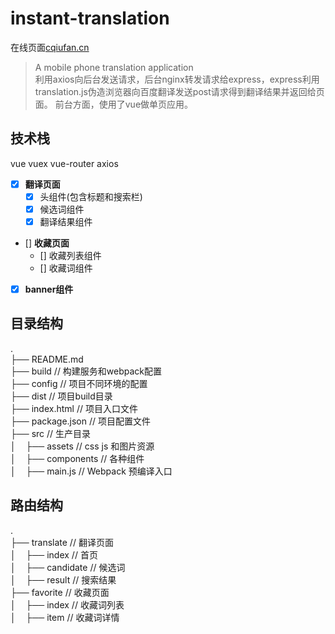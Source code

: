 # instant-translation
在线页面[cqiufan.cn](https://www.cqiufan.cn)
> A mobile phone translation application  
利用axios向后台发送请求，后台nginx转发请求给express，express利用translation.js伪造浏览器向百度翻译发送post请求得到翻译结果并返回给页面。
前台方面，使用了vue做单页应用。
## 技术栈
vue vuex vue-router axios
- [x] **翻译页面**
  - [x] 头组件(包含标题和搜索栏)
  - [x] 候选词组件
  - [x] 翻译结果组件
- [] **收藏页面**
  - [] 收藏列表组件
  - [] 收藏词组件
- [x] **banner组件** 
## 目录结构
 .  
├── README.md   
├── build              // 构建服务和webpack配置  
├── config             // 项目不同环境的配置  
├── dist               // 项目build目录  
├── index.html         // 项目入口文件  
├── package.json       // 项目配置文件  
├── src                // 生产目录  
│&nbsp;&nbsp;&nbsp;&nbsp;├── assets         // css js 和图片资源  
│&nbsp;&nbsp;&nbsp;&nbsp;├── components     // 各种组件  
│&nbsp;&nbsp;&nbsp;&nbsp;├── main.js        // Webpack 预编译入口  

## 路由结构
 .  
├── translate          // 翻译页面  
│&nbsp;&nbsp;&nbsp;&nbsp;├── index          // 首页  
│&nbsp;&nbsp;&nbsp;&nbsp;├── candidate      // 候选词  
│&nbsp;&nbsp;&nbsp;&nbsp;├── result         // 搜索结果  
├── favorite           // 收藏页面  
│&nbsp;&nbsp;&nbsp;&nbsp;├── index          // 收藏词列表  
│&nbsp;&nbsp;&nbsp;&nbsp;├── item           // 收藏词详情  
